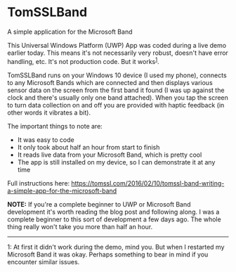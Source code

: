 # TomSSLBand
A simple application for the Microsoft Band

This Universal Windows Platform (UWP) App was coded during a live demo earlier today. This means it's not necessarily very robust, doesn't have error handling, etc. It's not production code. But it works<sup>[1](#myfootnote1)</sup>. 

TomSSLBand runs on your Windows 10 device (I used my phone), connects to any Microsoft Bands which are connected and then displays various sensor data on the screen from the first band it found (I was up against the clock and there's usually only one band attached). When you tap the screen to turn data collection on and off you are provided with haptic feedback (in other words it vibrates a bit).

The important things to note are:

* It was easy to code
* It only took about half an hour from start to finish
* It reads live data from your Microsoft Band, which is pretty cool
* The app is still installed on my device, so I can demonstrate it at any time

Full instructions here: https://tomssl.com/2016/02/10/tomssl-band-writing-a-simple-app-for-the-microsoft-band 

**NOTE:** If you're a complete beginner to UWP or Microsoft Band development it's worth reading the blog post and following along. I was a complete beginner to this sort of development a few days ago. The whole thing really won't take you more than half an hour.

---

<a name="myfootnote1">1</a>: At first it didn't work during the demo, mind you. But when I restarted my Microsoft Band it was okay. Perhaps something to bear in mind if you encounter similar issues.